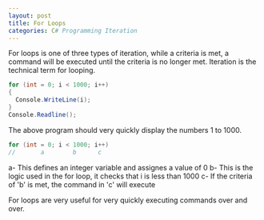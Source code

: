 ```yaml
---
layout: post
title: For Loops
categories: C# Programming Iteration
---
```

For loops is one of three types of iteration, while a criteria is met, a command will be executed until the criteria is no longer met.
Iteration is the technical term for looping.
```csharp
for (int = 0; i < 1000; i++)
{
  Console.WriteLine(i);
}
Console.Readline();
```
The above program should very quickly display the numbers 1 to 1000.

```csharp
for (int = 0; i < 1000; i++)
//       a        b      c
```
a- This defines an integer variable and assignes a value of 0
b- This is the logic used in the for loop, it checks that i is less than 1000
c- If the criteria of 'b' is met, the command in 'c' will execute

For loops are very useful for very quickly executing commands over and over.

